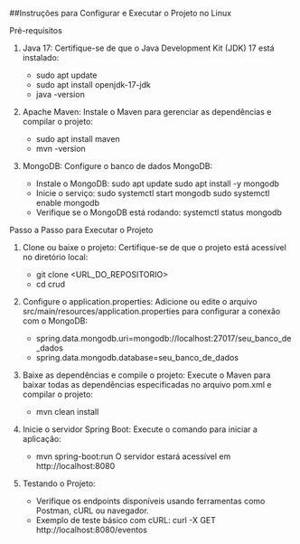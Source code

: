 ##Instruções para Configurar e Executar o Projeto no Linux

Pré-requisitos
1. Java 17: Certifique-se de que o Java Development Kit (JDK) 17 está instalado:
   - sudo apt update
   - sudo apt install openjdk-17-jdk
   - java -version

2. Apache Maven: Instale o Maven para gerenciar as dependências e compilar o projeto:
   - sudo apt install maven
   - mvn -version

3. MongoDB: Configure o banco de dados MongoDB:
   - Instale o MongoDB:
     sudo apt update
     sudo apt install -y mongodb
   - Inicie o serviço:
     sudo systemctl start mongodb
     sudo systemctl enable mongodb
   - Verifique se o MongoDB está rodando:
     systemctl status mongodb

Passo a Passo para Executar o Projeto
1. Clone ou baixe o projeto:
   Certifique-se de que o projeto está acessível no diretório local:
   - git clone <URL_DO_REPOSITORIO>
   - cd crud

2. Configure o application.properties:
   Adicione ou edite o arquivo src/main/resources/application.properties para configurar a conexão com o MongoDB:
   - spring.data.mongodb.uri=mongodb://localhost:27017/seu_banco_de_dados
   - spring.data.mongodb.database=seu_banco_de_dados

3. Baixe as dependências e compile o projeto:
   Execute o Maven para baixar todas as dependências especificadas no arquivo pom.xml e compilar o projeto:
   - mvn clean install

4. Inicie o servidor Spring Boot:
   Execute o comando para iniciar a aplicação:
   - mvn spring-boot:run
   O servidor estará acessível em http://localhost:8080

5. Testando o Projeto:
   - Verifique os endpoints disponíveis usando ferramentas como Postman, cURL ou navegador.
   - Exemplo de teste básico com cURL:
     curl -X GET http://localhost:8080/eventos
